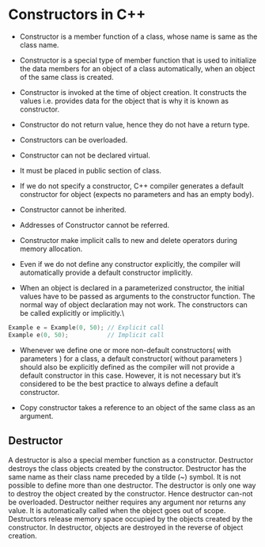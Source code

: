 # Constructors in C++

- Constructor is a member function of a class, whose name is same as the class name.

- Constructor is a special type of member function that is used to initialize the data members for an object of a class automatically, when an object of the same class is created.

- Constructor is invoked at the time of object creation. It constructs the values i.e. provides data for the object that is why it is known as constructor.

- Constructor do not return value, hence they do not have a return type.

- Constructors can be overloaded.

- Constructor can not be declared virtual.

- It must be placed in public section of class.

- If we do not specify a constructor, C++ compiler generates a default constructor for object (expects no parameters and has an empty body).

- Constructor cannot be inherited.

- Addresses of Constructor cannot be referred.

- Constructor make implicit calls to new and delete operators during memory allocation.

- Even if we do not define any constructor explicitly, the compiler will automatically provide a default constructor implicitly.

- When an object is declared in a parameterized constructor, the initial values have to be passed as arguments to the constructor function. The normal way of object declaration may not work. The constructors can be called explicitly or implicitly.\

```cpp
Example e = Example(0, 50); // Explicit call
Example e(0, 50);           // Implicit call
```

- Whenever we define one or more non-default constructors( with parameters ) for a class, a default constructor( without parameters ) should also be explicitly defined as the compiler will not provide a default constructor in this case. However, it is not necessary but it’s considered to be the best practice to always define a default constructor. 

- Copy constructor takes a reference to an object of the same class as an argument.

## Destructor

A destructor is also a special member function as a constructor. Destructor destroys the class objects created by the constructor. Destructor has the same name as their class name preceded by a tilde (~) symbol. It is not possible to define more than one destructor. The destructor is only one way to destroy the object created by the constructor. Hence destructor can-not be overloaded. Destructor neither requires any argument nor returns any value. It is automatically called when the object goes out of scope.  Destructors release memory space occupied by the objects created by the constructor. In destructor, objects are destroyed in the reverse of object creation.